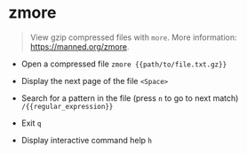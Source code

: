 # zmore
> View gzip compressed files with `more`.
> More information: <https://manned.org/zmore>.

- Open a compressed file
`zmore {{path/to/file.txt.gz}}`

- Display the next page of the file
`<Space>`

- Search for a pattern in the file (press `n` to go to next match)
`/{{regular_expression}}`

- Exit
`q`

- Display interactive command help
`h`
